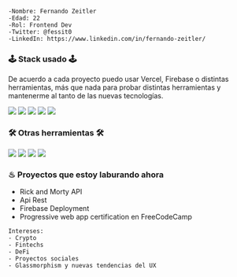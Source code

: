 
```shell
-Nombre: Fernando Zeitler
-Edad: 22
-Rol: Frontend Dev
-Twitter: @fessit0
-LinkedIn: https://www.linkedin.com/in/fernando-zeitler/
 ```
<h3>
 🕹 Stack usado 🕹
</h3> 
<p>
  De acuerdo a cada proyecto puedo usar Vercel, Firebase o distintas herramientas, más que nada para probar distintas herramientas y mantenerme al tanto de las nuevas tecnologías.
</p>
<p>
  <img src="https://img.shields.io/badge/HTML5-E34F26?style=for-the-badge&logo=html5&logoColor=white">
  <img src="https://img.shields.io/badge/CSS3-1572B6?style=for-the-badge&logo=css3&logoColor=white">
  <img src="https://img.shields.io/badge/React-20232A?style=for-the-badge&logo=react&logoColor=61DAFB">
  <img src="https://img.shields.io/badge/Node.js-339933?style=for-the-badge&logo=nodedotjs&logoColor=white">
  <img src="https://img.shields.io/badge/JavaScript-F7DF1E?style=for-the-badge&logo=javascript&logoColor=black">
</p>

<h3>
 🛠 Otras herramientas 🛠
</h3> 
<p>
  <img src="https://img.shields.io/badge/Git-F05032?style=for-the-badge&logo=git&logoColor=white">
  <img src="https://img.shields.io/badge/GitHub-100000?style=for-the-badge&logo=github&logoColor=white">
  <img src="https://img.shields.io/badge/Notion-000000?style=for-the-badge&logo=notion&logoColor=white">
  <img src="https://img.shields.io/badge/Vercel-000000?style=for-the-badge&logo=vercel&logoColor=white">
</p>


### ♨ Proyectos que estoy laburando ahora
- Rick and Morty API
- Api Rest
- Firebase Deployment
- Progressive web app certification en FreeCodeCamp

```shell
Intereses:
- Crypto
- Fintechs
- DeFi
- Proyectos sociales
- Glassmorphism y nuevas tendencias del UX
 ```
